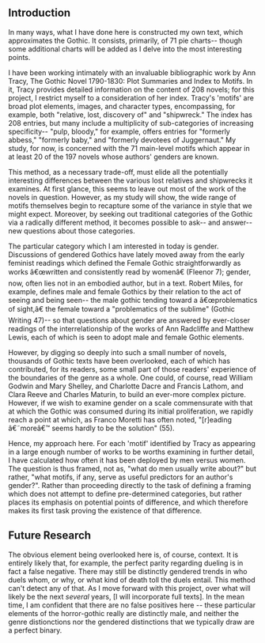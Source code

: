 ## Introduction

In many ways, what I have done here is constructed my own text, which approximates the Gothic. It consists, primarily, of 71 pie charts-- though some additional charts will be added as I delve into the most interesting points.

I have been working intimately with an invaluable bibliographic work by Ann Tracy, The Gothic Novel 1790-1830: Plot Summaries and Index to Motifs. In it, Tracy provides detailed information on the content of 208 novels; for this project, I restrict myself to a consideration of her index. Tracy's 'motifs' are broad plot elements, images, and character types, encompassing, for example, both "relative, lost, discovery of" and "shipwreck." The index has 208 entries, but many include a multiplicity of sub-categories of increasing specificity-- "pulp, bloody," for example, offers entries for "formerly abbess," "formerly baby," and "formerly devotees of Juggernaut." My study, for now, is concerned with the 71 main-level motifs which appear in at least 20 of the 197 novels whose authors' genders are known.

This method, as a necessary trade-off, must elide all the potentially interesting differences between the various lost relatives and shipwrecks it examines. At first glance, this seems to leave out most of the work of the novels in question. However, as my study will show, the wide range of motifs themselves begin to recapture some of the variance in style that we might expect. Moreover, by seeking out traditional categories of the Gothic via a radically different method, it becomes possible to ask-- and answer-- new questions about those categories.

The particular category which I am interested in today is gender. Discussions of gendered Gothics have lately moved away from the early feminist readings which defined the Female Gothic straightforwardly as works â€œwritten and consistently read by womenâ€ (Fleenor 7); gender, now, often lies not in an embodied author, but in a text. Robert Miles, for example, defines male and female Gothics by their relation to the act of seeing and being seen-- the male gothic tending toward a â€œproblematics of sight,â€ the female toward a "problematics of the sublime" (Gothic Writing 47)-- so that questions about gender are answered by ever-closer readings of the interrelationship of the works of Ann Radcliffe and Matthew Lewis, each of which is seen to adopt male and female Gothic elements.

However, by digging so deeply into such a small number of novels, thousands of Gothic texts have been overlooked, each of which has contributed, for its readers, some small part of those readers' experience of the boundaries of the genre as a whole. One could, of course, read William Godwin and Mary Shelley, and Charlotte Dacre and Francis Lathom, and Clara Reeve and Charles Maturin, to build an ever-more complex picture. However, if we wish to examine gender on a scale commensurate with that at which the Gothic was consumed during its initial proliferation, we rapidly reach a point at which, as Franco Moretti has often noted, "[r]eading â€˜moreâ€™ seems hardly to be the solution" (55).

Hence, my approach here. For each 'motif' identified by Tracy as appearing in a large enough number of works to be worths examining in further detail, I have calculated how often it has been deployed by men versus women. The question is thus framed, not as, "what do men usually write about?" but rather, "what motifs, if any, serve as useful predictors for an author's gender?". Rather than proceeding directly to the task of defining a framing which does not attempt to define pre-determined categories, but rather places its emphasis on potential points of difference, and which therefore makes its first task proving the existence of that difference.

## Future Research

The obvious element being overlooked here is, of course, context. It is entirely likely that, for example, the perfect parity regarding dueling is in fact a false negative. There may still be distinctly gendered trends in who duels whom, or why, or what kind of death toll the duels entail. This method can't detect any of that. As I move forward with this project, over what will likely be the next *several* years, [I will incorporate full texts]. In the mean time, I am confident that there are no false positives here -- these particular elements of the horror-gothic really are distinctly male, and neither the genre distionctions nor the gendered distinctions that we typically draw are a perfect binary.
